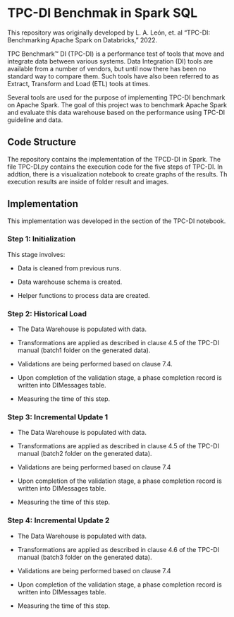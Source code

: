 # TPC-DI Benchmak in Spark SQL

This repository was originally developed by L. A. León, et. al “TPC-DI: Benchmarking Apache Spark on Databricks,” 2022.

TPC Benchmark™ DI (TPC-DI) is a performance test of tools that move and integrate data between various systems. Data Integration (DI) tools are available from a number of vendors, but until now there has been no standard way to compare them. Such tools have also been referred to as Extract, Transform and Load (ETL) tools at times. 

Several tools are used for the purpose of implementing TPC-DI benchmark on Apache Spark. The goal of this project was to benchmark Apache Spark and evaluate this data warehouse based on the performance using TPC-DI guideline and data.

## Code Structure

The repository contains the implementation of the TPCD-DI in Spark. The file TPC-DI.py contains the execution code for the five steps of TPC-DI. In addtion, there is a visualization notebook to create graphs of the results. Th execution results are inside of folder result and images.

## Implementation

This implementation was developed in the section of the TPC-DI notebook.

### Step 1: Initialization 

This stage involves: 

- Data is cleaned from previous runs. 

- Data warehouse schema is created. 

- Helper functions to process data are created.


### Step 2: Historical Load 

- The Data Warehouse is populated with data. 

- Transformations are applied as described in clause 4.5 of the TPC-DI manual (batch1 folder on the generated data). 

- Validations are being performed based on clause 7.4. 

- Upon completion of the validation stage, a phase completion record is written into DIMessages table. 

- Measuring the time of this step. 


### Step 3: Incremental Update 1 

- The Data Warehouse is populated with data. 

- Transformations are applied as described in clause 4.5 of the TPC-DI manual (batch2 folder on the generated data). 

- Validations are being performed based on clause 7.4 

- Upon completion of the validation stage, a phase completion record is written into DIMessages table. 

- Measuring the time of this step. 

 
 ### Step 4: Incremental Update 2 

- The Data Warehouse is populated with data. 

- Transformations are applied as described in clause 4.6 of the TPC-DI manual (batch3 folder on the generated data). 

- Validations are being performed based on clause 7.4 

- Upon completion of the validation stage, a phase completion record is written into DIMessages table. 

- Measuring the time of this step.

